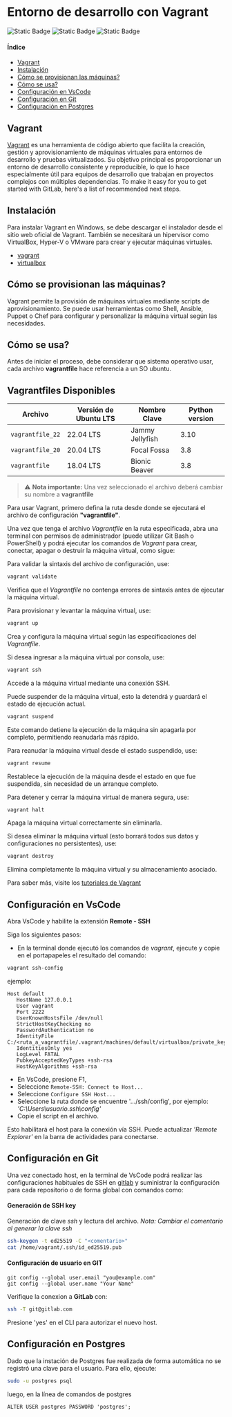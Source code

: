 # Entorno de desarrollo con Vagrant

![Static Badge](https://img.shields.io/badge/Estatus-En%20Producción-green)
![Static Badge](https://img.shields.io/badge/Lenguaje-Ruby-red)
![Static Badge](https://img.shields.io/badge/Versi%C3%B3n-1.0.0-blue)

#### Índice

* [Vagrant](#vagrant)
* [Instalación](#instalación)
* [Cómo se provisionan las máquinas?](#cómo-se-provisionan-las-máquinas)
* [Cómo se usa?](#cómo-se-usa)
* [Configuración en VsCode](#configuración-en-vscode)
* [Configuración en Git](#configuración-en-git)
* [Configuración en Postgres](#configuración-en-postgres)


## Vagrant

[Vagrant](https://www.vagrantup.com/) es una herramienta de código abierto que facilita la creación, gestión y aprovisionamiento de máquinas virtuales para entornos de desarrollo y pruebas virtualizados. Su objetivo principal es proporcionar un entorno de desarrollo consistente y reproducible, lo que lo hace especialmente útil para equipos de desarrollo que trabajan en proyectos complejos con múltiples dependencias.
To make it easy for you to get started with GitLab, here's a list of recommended next steps.


## Instalación

Para instalar Vagrant en Windows, se debe descargar el instalador desde el sitio web oficial de Vagrant. También se necesitará un hipervisor como VirtualBox, Hyper-V o VMware para crear y ejecutar máquinas virtuales.

- [vagrant](https://developer.hashicorp.com/vagrant/downloads)
- [virtualbox](https://www.virtualbox.org/wiki/Downloads)

## Cómo se provisionan las máquinas?

Vagrant permite la provisión de máquinas virtuales mediante scripts de aprovisionamiento. Se puede usar herramientas como Shell, Ansible, Puppet o Chef para configurar y personalizar la máquina virtual según las necesidades.

## Cómo se usa?
Antes de iniciar el proceso, debe considerar que sistema operativo usar, cada archivo **vagrantfile** hace referencia a un SO ubuntu.

## Vagrantfiles Disponibles

| Archivo            | Versión de Ubuntu LTS      | Nombre Clave        | Python version |
|--------------------|----------------------------|---------------------|----------------|
| `vagrantfile_22`   | 22.04 LTS                  | Jammy Jellyfish     | 3.10           |
| `vagrantfile_20`   | 20.04 LTS                  | Focal Fossa         | 3.8            |
| `vagrantfile`      | 18.04 LTS                  | Bionic Beaver       | 3.8            |

> ⚠️ **Nota importante:** Una vez seleccionado el archivo deberá cambiar su nombre a **vagrantfile**


Para usar Vagrant, primero defina la ruta desde donde se ejecutará el archivo de configuración **"vagrantfile"**.

Una vez que tenga el archivo *Vagrantfile* en la ruta especificada, abra una terminal con permisos de administrador (puede utilizar Git Bash o PowerShell) y podrá ejecutar los comandos de *Vagrant* para crear, conectar, apagar o destruir la máquina virtual, como sigue:

Para validar la sintaxis del archivo de configuración, use:

```bash
vagrant validate
```
Verifica que el _Vagrantfile_ no contenga errores de sintaxis antes de ejecutar la máquina virtual.

Para provisionar y levantar la máquina virtual, use:

```bash
vagrant up
```
Crea y configura la máquina virtual según las especificaciones del _Vagrantfile_.

Si desea ingresar a la máquina virtual por consola, use:

```bash
vagrant ssh
```
Accede a la máquina virtual mediante una conexión SSH.

Puede suspender de la máquina virtual, esto la detendrá y guardará el estado de ejecución actual.

```bash
vagrant suspend
```
Este comando detiene la ejecución de la máquina sin apagarla por completo, permitiendo reanudarla más rápido.

Para reanudar la máquina virtual desde el estado suspendido, use:

```bash
vagrant resume
```
Restablece la ejecución de la máquina desde el estado en que fue suspendida, sin necesidad de un arranque completo.

Para detener y cerrar la máquina virtual de manera segura, use:

```bash
vagrant halt
```
Apaga la máquina virtual correctamente sin eliminarla.

Si desea eliminar la máquina virtual (esto borrará todos sus datos y configuraciones no persistentes), use:

```bash
vagrant destroy
```
Elimina completamente la máquina virtual y su almacenamiento asociado.

Para saber más, visite los [tutoriales de Vagrant](https://developer.hashicorp.com/vagrant/tutorials/getting-started/getting-started-index)


## Configuración en VsCode

Abra VsCode y habilite la extensión **Remote - SSH**

Siga los siguientes pasos:

 - En la terminal donde ejecutó los comandos de *vagrant*, ejecute y copie en el portapapeles el resultado del comando:
 ```bash
 vagrant ssh-config
 ```
 ejemplo:
 ```
 Host default
    HostName 127.0.0.1
    User vagrant
    Port 2222
    UserKnownHostsFile /dev/null
    StrictHostKeyChecking no
    PasswordAuthentication no
    IdentityFile C:/<ruta_a_vagrantfile/.vagrant/machines/default/virtualbox/private_key
    IdentitiesOnly yes
    LogLevel FATAL
    PubkeyAcceptedKeyTypes +ssh-rsa
    HostKeyAlgorithms +ssh-rsa
 ```
 - En VsCode, presione F1, 
 - Seleccione  ```Remote-SSH: Connect to Host...```
 - Seleccione  ```Configure SSH Host...```
 - Seleccione la ruta donde se encuentre '.../ssh/config', por ejemplo: *'C:\Users\usuario\.ssh\config'*
 - Copie el script en el archivo.

Esto habilitará el host para la conexión vía SSH. Puede actualizar _'Remote Explorer'_ en la barra de actividades para conectarse.

## Configuración en Git
Una vez conectado host, en la terminal de VsCode podrá realizar las configuraciones habituales de SSH en [gitlab](https://docs.gitlab.com/ee/user/ssh.html) y suministrar la configuración para cada repositorio o de forma global con comandos como:

#### Generación de SSH key

Generación de clave *ssh* y lectura del archivo.
_Nota: Cambiar el comentario al generar la clave ssh_
```bash
ssh-keygen -t ed25519 -C "<comentario>"
cat /home/vagrant/.ssh/id_ed25519.pub
```
#### Configuración de usuario en GIT
```
git config --global user.email "you@example.com"
git config --global user.name "Your Name"
```

Verifique la conexion a **GitLab** con:

```bash
ssh -T git@gitlab.com
```
Presione 'yes' en el CLI para autorizar el nuevo host.

## Configuración en Postgres

Dado que la instación de Postgres fue realizada de forma automática no se registró una clave para el usuario. Para ello, ejecute:

```bash
sudo -u postgres psql
```
luego, en la línea de comandos de postgres

```psql
ALTER USER postgres PASSWORD 'postgres';
```

